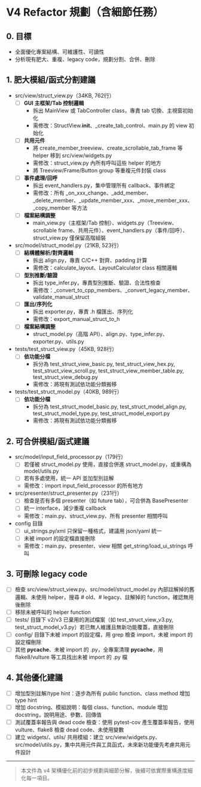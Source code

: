 # V4 Refactor 規劃（含細節任務）

## 0. 目標
- 全面優化專案結構、可維護性、可讀性
- 分析現有肥大、重複、legacy code，規劃分割、合併、刪除

## 1. 肥大模組/函式分割建議
- src/view/struct_view.py（34KB, 762行）
  - [ ] **GUI 主框架/Tab 控制邏輯**
    - 拆出 MainView 或 TabController class，專責 tab 切換、主視窗初始化
    - 需修改：StructView.__init__、_create_tab_control、main.py 的 view 初始化
  - [ ] **共用元件**
    - 將 create_member_treeview、create_scrollable_tab_frame 等 helper 移到 src/view/widgets.py
    - 需修改：struct_view.py 內所有呼叫這些 helper 的地方
    - 將 Treeview/Frame/Button group 等重複元件封裝 class
  - [ ] **事件處理/回呼**
    - 拆出 event_handlers.py，集中管理所有 callback、事件綁定
    - 需修改：所有 _on_xxx_change、_add_member、_delete_member、_update_member_xxx、_move_member_xxx、_copy_member 等方法
  - [ ] **檔案結構調整**
    - main_view.py（主框架/Tab 控制）、widgets.py（Treeview、scrollable frame、共用元件）、event_handlers.py（事件/回呼）、struct_view.py 僅保留高階組裝

- src/model/struct_model.py（21KB, 523行）
  - [ ] **結構體解析/對齊邏輯**
    - 拆出 align.py，專責 C/C++ 對齊、padding 計算
    - 需修改：calculate_layout、LayoutCalculator class 相關邏輯
  - [ ] **型別推斷/驗證**
    - 拆出 type_infer.py，專責型別推斷、驗證、合法性檢查
    - 需修改：_convert_to_cpp_members、_convert_legacy_member、validate_manual_struct
  - [ ] **匯出/序列化**
    - 拆出 exporter.py，專責 .h 檔匯出、序列化
    - 需修改：export_manual_struct_to_h
  - [ ] **檔案結構調整**
    - struct_model.py（高階 API）、align.py、type_infer.py、exporter.py、utils.py

- tests/test_struct_view.py（45KB, 928行）
  - [ ] **依功能分檔**
    - 拆分為 test_struct_view_basic.py, test_struct_view_hex.py, test_struct_view_scroll.py, test_struct_view_member_table.py, test_struct_view_debug.py
    - 需修改：將現有測試依功能分類搬移

- tests/test_struct_model.py（40KB, 989行）
  - [ ] **依功能分檔**
    - 拆分為 test_struct_model_basic.py, test_struct_model_align.py, test_struct_model_type.py, test_struct_model_export.py
    - 需修改：將現有測試依功能分類搬移

## 2. 可合併模組/函式建議
- src/model/input_field_processor.py（179行）
  - [ ] 若僅被 struct_model.py 使用，直接合併進 struct_model.py，或重構為 model/utils.py
  - [ ] 若有多處使用，統一 API 並加型別註解
  - 需修改：import input_field_processor 的所有地方
- src/presenter/struct_presenter.py（231行）
  - [ ] 檢查是否有多個 presenter（如 future tab），可合併為 BasePresenter
  - [ ] 統一 interface，減少重複 callback
  - 需修改：main.py、struct_view.py、所有 presenter 相關呼叫
- config 目錄
  - [ ] ui_strings.py/xml 只保留一種格式，建議用 json/yaml 統一
  - [ ] 未被 import 的設定檔直接刪除
  - 需修改：main.py、presenter、view 相關 get_string/load_ui_strings 呼叫

## 3. 可刪除 legacy code
- [ ] 檢查 src/view/struct_view.py、src/model/struct_model.py 內部註解掉的舊邏輯、未使用 helper，搜尋 # old、# legacy、註解掉的 function，確認無用後刪除
- [ ] 移除未被呼叫的 helper function
- [ ] tests/ 目錄下 v2/v3 已棄用的測試檔案（如 test_struct_view_v3.py, test_struct_model_v3.py）若已無人維護且無新功能覆蓋，直接刪除
- [ ] config/ 目錄下未被 import 的設定檔，用 grep 檢查 import，未被 import 的設定檔刪除
- [ ] 其他 __pycache__、未被 import 的 .py，全專案清理 __pycache__，用 flake8/vulture 等工具找出未被 import 的 .py 檔

## 4. 其他優化建議
- [ ] 增加型別註解/type hint：逐步為所有 public function、class method 增加 type hint
- [ ] 增加 docstring、模組說明：每個 class、function、module 增加 docstring，說明用途、參數、回傳值
- [ ] 測試覆蓋率報告與 dead code 檢查：使用 pytest-cov 產生覆蓋率報告，使用 vulture、flake8 檢查 dead code、未使用變數
- [ ] 建立 widgets/、utils/ 共用模組：建立 src/view/widgets.py、src/model/utils.py，集中共用元件與工具函式，未來新功能優先考慮共用元件設計

---

> 本文件為 v4 架構優化前的初步規劃與細節分解，後續可依實際重構進度細化每一項目。 